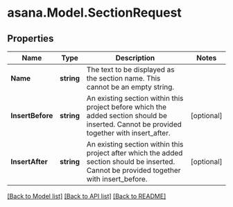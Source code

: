
# asana.Model.SectionRequest

## Properties

Name | Type | Description | Notes
------------ | ------------- | ------------- | -------------
**Name** | **string** | The text to be displayed as the section name. This cannot be an empty string. | 
**InsertBefore** | **string** | An existing section within this project before which the added section should be inserted. Cannot be provided together with insert_after. | [optional] 
**InsertAfter** | **string** | An existing section within this project after which the added section should be inserted. Cannot be provided together with insert_before. | [optional] 

[[Back to Model list]](../README.md#documentation-for-models)
[[Back to API list]](../README.md#documentation-for-api-endpoints)
[[Back to README]](../README.md)

